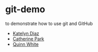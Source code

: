 # git-demo
to demonstrate how to use git and GitHub

- [Katelyn Diaz](github.com/katelyndiaz)
- [Catherine Park](https://github.com/CJParkNW)
- [Quinn White](https://github.com/q-w-a)
